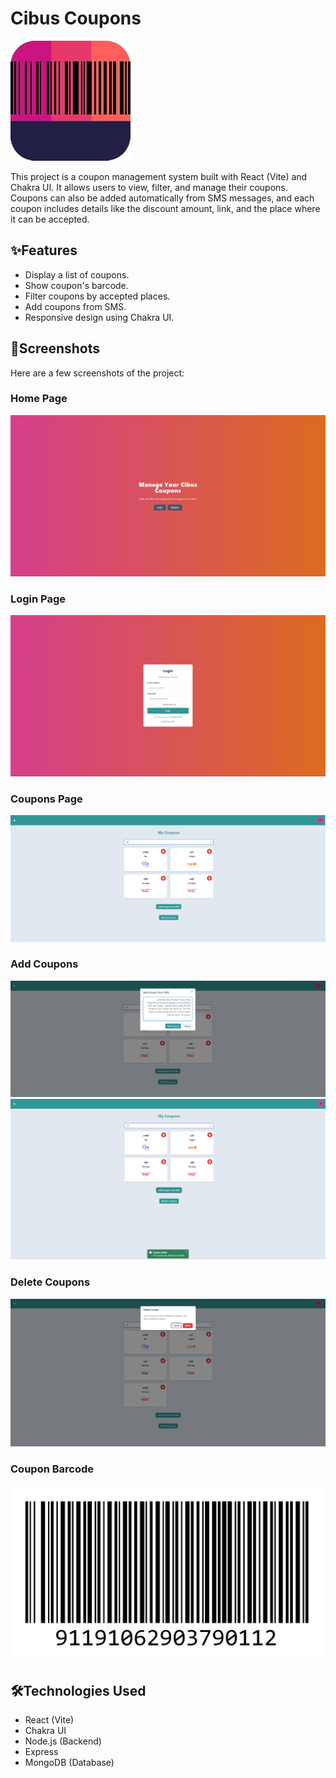 # Cibus Coupons
![Logo](./frontend/public/cibusLogo.png)

This project is a coupon management system built with React (Vite) and Chakra UI. It allows users to view, filter, and manage their coupons. Coupons can also be added automatically from SMS messages, and each coupon includes details like the discount amount, link, and the place where it can be accepted.

## ✨Features

- Display a list of coupons.
- Show coupon's barcode.
- Filter coupons by accepted places.
- Add coupons from SMS.
- Responsive design using Chakra UI.

## 📸Screenshots

Here are a few screenshots of the project:

### Home Page

![Home Page](./screenshots/homepage.PNG)

### Login Page

![Login Page](./screenshots/loginpage.PNG)

### Coupons Page

![Coupons Page](./screenshots/couponspage.PNG)

### Add Coupons

![Add Coupons](./screenshots/addcoupon.PNG)
![Coupon Added](./screenshots/couponadded.PNG)

### Delete Coupons

![Delete Coupons](./screenshots/deletecoupon.PNG)

### Coupon Barcode

![Coupon Barcode](./screenshots/couponbarcode.png)

## 🛠️Technologies Used

- React (Vite)
- Chakra UI
- Node.js (Backend)
- Express
- MongoDB (Database)

